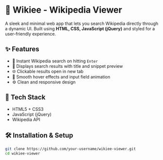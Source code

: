 # 🧠 Wikiee - Wikipedia Viewer

A sleek and minimal web app that lets you search Wikipedia directly through a dynamic UI. Built using **HTML, CSS, JavaScript (jQuery)** and styled for a user-friendly experience.

## ✨ Features

- 🔎 Instant Wikipedia search on hitting `Enter`
- 📄 Displays search results with title and snippet preview
- 🌐 Clickable results open in new tab
- 🎨 Smooth hover effects and input field animation
- ⚙️ Clean and responsive design

## 🚀 Tech Stack

- HTML5 + CSS3
- JavaScript (jQuery)
- Wikipedia API




## 🛠️ Installation & Setup

```bash
git clone https://github.com/your-username/wikiee-viewer.git
cd wikiee-viewer
